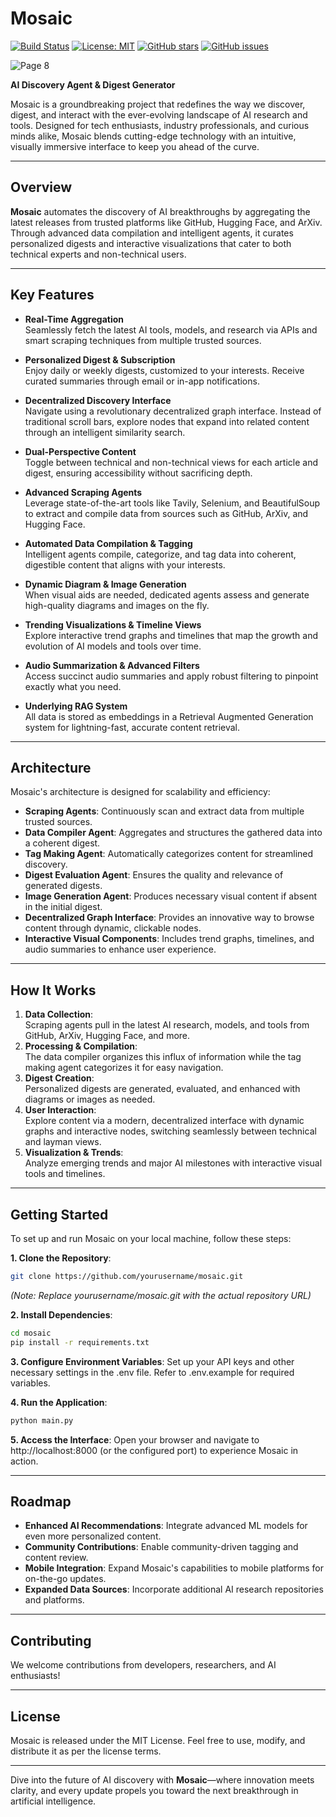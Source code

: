 # Mosaic

[![Build Status](https://img.shields.io/github/workflow/status/MosaicVIT/Build)](https://github.com/MosaicVIT) [![License: MIT](https://img.shields.io/badge/License-MIT-yellow.svg)](https://opensource.org/licenses/MIT) [![GitHub stars](https://img.shields.io/github/stars/yourusername/mosaic.svg)](https://github.com/yourusername/mosaic/stargazers) [![GitHub issues](https://img.shields.io/github/issues/yourusername/mosaic.svg)](https://github.com/yourusername/mosaic/issues)

![Page 8](https://github.com/user-attachments/assets/f47c17c8-0511-484b-a3a5-d77f414a816c)

**AI Discovery Agent & Digest Generator**

Mosaic is a groundbreaking project that redefines the way we discover, digest, and interact with the ever-evolving landscape of AI research and tools. Designed for tech enthusiasts, industry professionals, and curious minds alike, Mosaic blends cutting-edge technology with an intuitive, visually immersive interface to keep you ahead of the curve.

---

## Overview

**Mosaic** automates the discovery of AI breakthroughs by aggregating the latest releases from trusted platforms like GitHub, Hugging Face, and ArXiv. Through advanced data compilation and intelligent agents, it curates personalized digests and interactive visualizations that cater to both technical experts and non-technical users.

---

## Key Features

- **Real-Time Aggregation**  
  Seamlessly fetch the latest AI tools, models, and research via APIs and smart scraping techniques from multiple trusted sources.

- **Personalized Digest & Subscription**  
  Enjoy daily or weekly digests, customized to your interests. Receive curated summaries through email or in-app notifications.

- **Decentralized Discovery Interface**  
  Navigate using a revolutionary decentralized graph interface. Instead of traditional scroll bars, explore nodes that expand into related content through an intelligent similarity search.

- **Dual-Perspective Content**  
  Toggle between technical and non-technical views for each article and digest, ensuring accessibility without sacrificing depth.

- **Advanced Scraping Agents**  
  Leverage state-of-the-art tools like Tavily, Selenium, and BeautifulSoup to extract and compile data from sources such as GitHub, ArXiv, and Hugging Face.

- **Automated Data Compilation & Tagging**  
  Intelligent agents compile, categorize, and tag data into coherent, digestible content that aligns with your interests.

- **Dynamic Diagram & Image Generation**  
  When visual aids are needed, dedicated agents assess and generate high-quality diagrams and images on the fly.

- **Trending Visualizations & Timeline Views**  
  Explore interactive trend graphs and timelines that map the growth and evolution of AI models and tools over time.

- **Audio Summarization & Advanced Filters**  
  Access succinct audio summaries and apply robust filtering to pinpoint exactly what you need.

- **Underlying RAG System**  
  All data is stored as embeddings in a Retrieval Augmented Generation system for lightning-fast, accurate content retrieval.

---

## Architecture

Mosaic's architecture is designed for scalability and efficiency:

- **Scraping Agents**: Continuously scan and extract data from multiple trusted sources.
- **Data Compiler Agent**: Aggregates and structures the gathered data into a coherent digest.
- **Tag Making Agent**: Automatically categorizes content for streamlined discovery.
- **Digest Evaluation Agent**: Ensures the quality and relevance of generated digests.
- **Image Generation Agent**: Produces necessary visual content if absent in the initial digest.
- **Decentralized Graph Interface**: Provides an innovative way to browse content through dynamic, clickable nodes.
- **Interactive Visual Components**: Includes trend graphs, timelines, and audio summaries to enhance user experience.

---

## How It Works

1. **Data Collection**:  
   Scraping agents pull in the latest AI research, models, and tools from GitHub, ArXiv, Hugging Face, and more.
2. **Processing & Compilation**:  
   The data compiler organizes this influx of information while the tag making agent categorizes it for easy navigation.
3. **Digest Creation**:  
   Personalized digests are generated, evaluated, and enhanced with diagrams or images as needed.
4. **User Interaction**:  
   Explore content via a modern, decentralized interface with dynamic graphs and interactive nodes, switching seamlessly between technical and layman views.
5. **Visualization & Trends**:  
   Analyze emerging trends and major AI milestones with interactive visual tools and timelines.

---

## Getting Started

To set up and run Mosaic on your local machine, follow these steps:

**1. Clone the Repository**:
```bash
git clone https://github.com/yourusername/mosaic.git
```
*(Note: Replace yourusername/mosaic.git with the actual repository URL)*

**2. Install Dependencies**:
```bash
cd mosaic 
pip install -r requirements.txt
```

**3. Configure Environment Variables**:
Set up your API keys and other necessary settings in the .env file. Refer to .env.example for required variables.

**4. Run the Application**:
```bash
python main.py
```

**5. Access the Interface**:
Open your browser and navigate to http://localhost:8000 (or the configured port) to experience Mosaic in action.

---

## Roadmap

-   **Enhanced AI Recommendations**: Integrate advanced ML models for even more personalized content.
-   **Community Contributions**: Enable community-driven tagging and content review.
-   **Mobile Integration**: Expand Mosaic's capabilities to mobile platforms for on-the-go updates.
-   **Expanded Data Sources**: Incorporate additional AI research repositories and platforms.

---

## Contributing

We welcome contributions from developers, researchers, and AI enthusiasts!

---

## License

Mosaic is released under the MIT License. Feel free to use, modify, and distribute it as per the license terms.

---

Dive into the future of AI discovery with **Mosaic**—where innovation meets clarity, and every update propels you toward the next breakthrough in artificial intelligence.
